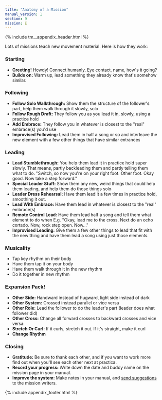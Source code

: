 ```yaml
---
title: "Anatomy of a Mission"
manual_version: 1
section: 9
mission: E
---
```


{% include tm__appendix_header.html %}

Lots of missions teach new movement material. Here is how they work: 

### Starting
* **Greeting!** Howdy! Connect humanly. Eye contact, name, how's it going?
* **Builds on:** Warm up, lead something they already know that's somehow similar.

### Following 
* **Follow Solo Walkthrough:** Show them the structure of the follower's part, help them walk through it slowly, solo
* **Follow Rough Draft:** They follow you as you lead it in, slowly, using a practice hold
* **Add Embrace:** They follow you in whatever is closest to the "real" embrace(s) you'd use  
* **Improvised Following:** Lead them in half a song or so and interleave the new element with a few other things that have similar entrances

### Leading
* **Lead Stumblethrough:** You help them lead it in practice hold super slowly. That means, partly backleading them and partly telling them what to do. "Switch, so now you're on your right foot. Other foot. Okay good. Now take a step forward."
* **Special Leader Stuff:** Show them any new, weird things that could help them leading, and help them do those things solo
* **Leader Dress Rehearsal:** Have them lead it a few times in practice hold, smoothing it out. 
* **Lead With Embrace:** Have them lead in whatever is closest to the "real" embrace(s) 
* **Remote Control Lead:** Have them lead half a song and tell them what element to do when E.g. "Okay, lead me to the cross. Next do an ocho cortado. Now, rock step open. Now..." 
* **Improvised Leading:** Give them a few other things to lead that fit with the new thing and have them lead a song using just those elements

### Musicality
* Tap key rhythm on their body
* Have them tap it on your body
* Have them walk through it in the new rhythm
* Do it together in new rhythm

### Expansion Pack! 
* **Other Side:** Handward instead of hugward, light side instead of dark
* **Other System:** Crossed instead parallel or vice versa
* **Other Role:** Lead the follower to do the leader's part (leader does what follower did) 
* **Other Cross:** Change all forward crosses to backward crosses and vice versa
* **Stretch Or Curl:** If it curls, stretch it out. If it's straight, make it curl
* **Change Rhythm**

### Closing
* **Gratitude:** Be sure to thank each other, and if you want to work more find out when you'll see each other next at practica. 
* **Record your progress:** Write down the date and buddy name on the mission page in your manual.
* **Improve the system:** Make notes in your manual, and [send suggestions](https://github.com/andreimoment/tangomanual/issues) to the mission writers. 

{% include appendix_footer.html %}
